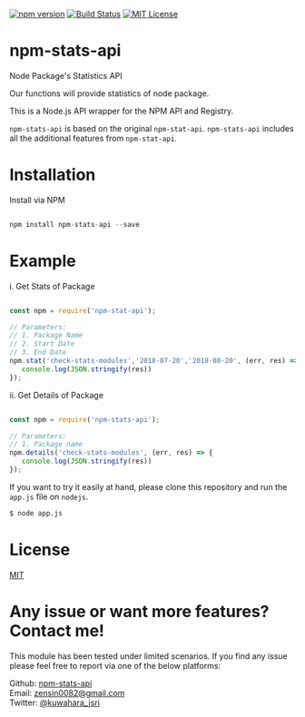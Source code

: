 [![npm version](https://badge.fury.io/js/cmd-ranking.svg)](https://badge.fury.io/js/npm-stats-api)
[![Build Status](https://travis-ci.org/k-kuwahara/npm-stats-api.svg?branch=master)](https://travis-ci.org/k-kuwahara/npm-stats-api)
[![MIT License](http://img.shields.io/badge/license-MIT-blue.svg?style=flat)](LICENSE)

# npm-stats-api

Node Package's Statistics API

Our functions will provide statistics of node package.

This is a Node.js API wrapper for the NPM API and Registry.

`npm-stats-api` is based on the original `npm-stat-api`. `npm-stats-api` includes all the additional features from `npm-stat-api`.

# Installation

Install via NPM

```js

npm install npm-stats-api --save

```

# Example

i. Get Stats of Package

```js

const npm = require('npm-stat-api');

// Parameters:
// 1. Package Name
// 2. Start Date
// 3. End Date
npm.stat('check-stats-modules','2018-07-20','2018-08-20', (err, res) => {
   console.log(JSON.stringify(res))
});

```

ii. Get Details of Package

```js

const npm = require('npm-stats-api');

// Parameters:
// 1. Package name
npm.details('check-stats-modules', (err, res) => {
   console.log(JSON.stringify(res))
});

```

If you want to try it easily at hand, please clone this repository and run the `app.js` file on `nodejs`.

```bash
$ node app.js
```

# License

[MIT](https://github.com/k-kuwahara/npm-stats-api/blob/master/LICENSE)

# Any issue or want more features? Contact me!

This module has been tested under limited scenarios. If you find any issue please feel free to report via one of the below platforms:

Github: <a href="https://github.com/k-kuwahara/npm-stats-api/issues">npm-stats-api</a><br>
Email: zensin0082@gmail.com<br>
Twitter: <a href="https://twitter.com/kuwahara_jsri" target="_blank">@kuwahara_jsri</a>

